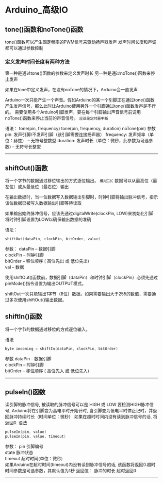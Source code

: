 # Arduino_高级IO
## **tone()函数和noTone()函数**
tone()函数可以产生固定频率的PWM信号来驱动扬声器发声
发声时间长度和声调都可以通过参数控制
### 定义发声时间长度有两种方法
第一种是通过tone()函数的参数来定义发声时长
另一种是通过noTone()函数来停止发声

如果在tone中定义发声，在没有noTone的情况下，Arduino会一直发声

Arduino一次只能产生一个声音。假如Arduino的某一个引脚正在通过tone()函数产生发声信号，那么此时让Arduino使用另外一个引脚通过tone()函数发声是不行的。
需要使用多个Arduino引脚发声，要在每个引脚输出声音信号前调用noTone()函数来停止当前的声音信号。
`应该是定时器中断`

语法：
tone(pin, frequency)
tone(pin, frequency, duration)
noTone(pin)
参数
pin: 发声引脚/不发声引脚（该引脚需要连接扬声器）
frequency: 发声频率（单位：赫兹） – 无符号整数型
duration: 发声时长（单位：微秒，此参数为可选参数) – 无符号长整型
****
## **shiftOut()函数**
将一个字节的数据通过移位输出的方式逐位输出。
`模拟I2C`
数据可以从最高位（最左位）或从最低位（最右位）输出

在输出数据时，当一位数据写入数据输出引脚时，时钟引脚将输出脉冲信号，指示该位数据已被写入数据输出引脚等待读取

如果输出始终脉冲信号，应该先通过digitalWrite(clockPin, LOW)来初始化引脚
将时钟引脚设置为LOW以确保输出数据的准确

语法：
~~~c++
shiftOut(dataPin, clockPin, bitOrder, value)
~~~
参数：
dataPin – 数据引脚  
clockPin – 时钟引脚  
bitOrder – 移位顺序 ( 高位先出 或 低位先出)  
val – 数据

使用shiftOut()函数前，数据引脚（dataPin）和时钟引脚（clockPin）必须先通过pinMode()指令设置为输出OUTPUT模式。

shiftOut一次只能输出1字节（8位）数据。如果需要输出大于255的数值，需要通过多次使用shiftOut()输出数据。

## **shiftIn()函数**
将一个字节的数据通过移位的方式逐位输入。

语法
~~~c++
byte incoming = shiftIn(dataPin, clockPin, bitOrder)
~~~

参数
dataPin – 数据引脚  
clockPin – 时钟引脚  
bitOrder – 移位顺序 ( 高位先入 或 低位先入)

****

## **pulseln()函数**
读引脚的脉冲信号, 被读取的脉冲信号可以是 HIGH 或 LOW
要检测HIGH脉冲信号, Arduino将在引脚变为高电平时开始计时, 当引脚变为低电平时停止记时，并返回脉冲持续时长（时间单位：微秒）
如果在超时时间内没有读到脉冲信号的话, 将返回0.
语法
~~~c++
pulseIn(pin, value)  
pulseIn(pin, value, timeout)
~~~
参数：
pin 引脚编号  
state 脉冲状态  
timeout 超时时间(单位：微秒)  
如果Arduino在超时时间(timeout)内没有读到脉冲信号的话, 该函数将返回0.超时时间参数是可选参数，其默认值为1秒
返回值：
脉冲的时长
超时返回0
****
